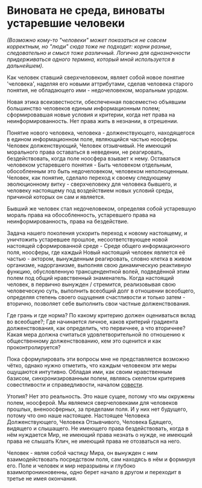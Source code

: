 # Виновата не среда, виноваты устаревшие человеки

*(Возможно кому-то "человеки" может показаться не совсем корректным, но
"люди" сюда тоже не подходит: корни разные, следовательно и смысл тоже
различный. Логично для однозначности придерживаться одного термина,
который мной используется в дальнейшем).*

Как человек ставший сверхчеловеком, являет собой новое понятие
'человека', наделяя его новыми аттрибутами, сделав человека старого
понятия, не обладающего ими - недочеловеком, моральным уродом.

Новая этика всеизвестности, обеспеченная повсеместно объявшим
большинство человеков единым информационным полем; сформировавшая новые
условия и критерии, когда нет права на неинформированность. Нет права
жить в незнании, в отрешении.

Понятие нового человека, человека - долженствующего, находящегося в
едином информационном поле, являющийся частью ноосферы. Человек
долженствующий, Человек отзывчивый. Не имеющий морального права
оставаться в неведении, не реагировать, бездействовать, когда поле
ноосфера взывает к нему. Оставаться человеком устаревшего понятия - Быть
человеком отдельным, обособленным это быть недочеловеком, человеком
неполноценным. Человек, как понятие, сделало переход к своему следующему
эволюционному витку - сверхчеловеку для человека бывшего, и человеку
настоящему под воздействием новых условий среды, причиной которых он сам
и является.

Бывший же человек стал недочеловеком, определяя собой устаревшую мораль
права на обособленность, устаревшего права на неинформированность, права
на бездействие.

Задача нашего поколения ускорить переход к новому настоящему, и
уничтожить устаревшее прошлое, несоответствующее новой настоящей
сформированной среде - Среде общего информационного поля, ноосферы, где
каждый Новый настоящий человек является её частью - актором, вынужденным
реагировать, словно клетка в живом организме, надорганизме, выполняя
свою динамическую реактивную функцию, обусловленную трансцендентной
волей, подведённой этим полем под общий нравственный знаменатель.
Когда настоящий человек, в первично вынужден / стремится, реализовывая
свою человеческую суть, выполнить всеобщий долг в отношении всеобщего,
определяя степень своего ощущения счастливости и только затем -
вторично, позволяет себе выполнить свои частные долженствования.

Где грань и где норма? По какому критерию должен оцениваться вклад во
всеобщее?; Где начинается личное, каков критерий градиента
долженствования, как определить, что первичнее, а что вторичнее?
Какая мера должна считаться удовлетворительной по отношению к
общественному долженствованию, кем это оценится и как проконтролируется?

Пока сформулировать эти вопросы мне не представляется возможно чётко,
однако нужно отметить, что каждым человеком эти меры ощущаются интутивно.
Обладая ими, как своим нравственным базисом, синхронизированным полем,
являясь скелетом критериев совестливости и справедливости, началом
[совести].

Утопия? Нет это реальность. Это наше сущее, потому что мы окружены
полем, ноосферой. Мы являемся сверчеловеками для человеков прошлых,
вненоосферных, за пределами поля. И у них нет будущего, потому что оно
наше настоящее. Настоящее Человека Долженствующего, Человека
Отзывчивого, Человека Бдящего, видящего и слышащего. Не имеющего права
бездействовать, когда в нём нуждается Мир, не имеющий права незнать о
нужде, не имеющий права не слышать Клич, не имеющий права не отозваться
на него.

Человек - являя собой частицу Мира, он вынужден с ним взаимодействовать
посредством поля, сам находясь в нём и формируя его. Поле и человек и
мир неразрывны и глубоко взаимопроникновенны, одно берет начало в другом
и переходит в третье не имея окончания.

[совести]: ./conscience.md
